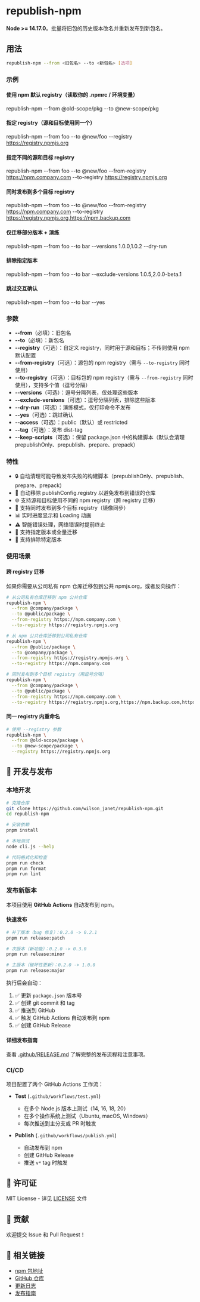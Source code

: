 # republish-npm

**Node >= 14.17.0**。批量将旧包的历史版本改名并重新发布到新包名。

## 用法

```bash
republish-npm --from <旧包名> --to <新包名> [选项]
```

### 示例

#### 使用 npm 默认 registry（读取你的 .npmrc / 环境变量）

republish-npm --from @old-scope/pkg --to @new-scope/pkg

#### 指定 registry（源和目标使用同一个）

republish-npm --from foo --to @new/foo --registry https://registry.npmjs.org

#### 指定不同的源和目标 registry

republish-npm --from foo --to @new/foo --from-registry https://npm.company.com --to-registry https://registry.npmjs.org

#### 同时发布到多个目标 registry

republish-npm --from foo --to @new/foo --from-registry https://npm.company.com --to-registry https://registry.npmjs.org,https://npm.backup.com

#### 仅迁移部分版本 + 演练

republish-npm --from foo --to bar --versions 1.0.0,1.0.2 --dry-run

#### 排除指定版本

republish-npm --from foo --to bar --exclude-versions 1.0.5,2.0.0-beta.1

#### 跳过交互确认

republish-npm --from foo --to bar --yes

### 参数

- **--from**（必填）：旧包名
- **--to**（必填）：新包名
- **--registry**（可选）：自定义 registry，同时用于源和目标；不传则使用 npm 默认配置
- **--from-registry**（可选）：源包的 npm registry（需与 `--to-registry` 同时使用）
- **--to-registry**（可选）：目标包的 npm registry（需与 `--from-registry` 同时使用），支持多个值（逗号分隔）
- **--versions**（可选）：逗号分隔列表，仅处理这些版本
- **--exclude-versions**（可选）：逗号分隔列表，排除这些版本
- **--dry-run**（可选）：演练模式，仅打印命令不发布
- **--yes**（可选）：跳过确认
- **--access**（可选）：public（默认）或 restricted
- **--tag**（可选）：发布 dist-tag
- **--keep-scripts**（可选）：保留 package.json 中的构建脚本（默认会清理 prepublishOnly、prepublish、prepare、prepack）

### 特性

- 🔒 自动清理可能导致发布失败的构建脚本（prepublishOnly、prepublish、prepare、prepack）
- 🧹 自动移除 publishConfig.registry 以避免发布到错误的仓库
- 🌐 支持源和目标使用不同的 npm registry（跨 registry 迁移）
- 🎯 支持同时发布到多个目标 registry（镜像同步）
- 📊 实时进度显示和 Loading 动画
- ⚠️ 智能错误处理，网络错误时提前终止
- 🎯 支持指定版本或全量迁移
- 🚫 支持排除特定版本

### 使用场景

#### 跨 registry 迁移

如果你需要从公司私有 npm 仓库迁移包到公共 npmjs.org，或者反向操作：

```bash
# 从公司私有仓库迁移到 npm 公共仓库
republish-npm \
  --from @company/package \
  --to @public/package \
  --from-registry https://npm.company.com \
  --to-registry https://registry.npmjs.org

# 从 npm 公共仓库迁移到公司私有仓库
republish-npm \
  --from @public/package \
  --to @company/package \
  --from-registry https://registry.npmjs.org \
  --to-registry https://npm.company.com

# 同时发布到多个目标 registry（用逗号分隔）
republish-npm \
  --from @company/package \
  --to @public/package \
  --from-registry https://npm.company.com \
  --to-registry https://registry.npmjs.org,https://npm.backup.com,https://npm.mirror.com
```

#### 同一 registry 内重命名

```bash
# 使用 --registry 参数
republish-npm \
  --from @old-scope/package \
  --to @new-scope/package \
  --registry https://registry.npmjs.org
```

## 🚀 开发与发布

### 本地开发

```bash
# 克隆仓库
git clone https://github.com/wilson_janet/republish-npm.git
cd republish-npm

# 安装依赖
pnpm install

# 本地测试
node cli.js --help

# 代码格式化和检查
pnpm run check
pnpm run format
pnpm run lint
```

### 发布新版本

本项目使用 **GitHub Actions** 自动发布到 npm。

#### 快速发布

```bash
# 补丁版本（bug 修复）：0.2.0 -> 0.2.1
pnpm run release:patch

# 次版本（新功能）：0.2.0 -> 0.3.0
pnpm run release:minor

# 主版本（破坏性更新）：0.2.0 -> 1.0.0
pnpm run release:major
```

执行后会自动：

1. ✅ 更新 `package.json` 版本号
2. ✅ 创建 git commit 和 tag
3. ✅ 推送到 GitHub
4. ✅ 触发 GitHub Actions 自动发布到 npm
5. ✅ 创建 GitHub Release

#### 详细发布指南

查看 [.github/RELEASE.md](.github/RELEASE.md) 了解完整的发布流程和注意事项。

### CI/CD

项目配置了两个 GitHub Actions 工作流：

- **Test** (`.github/workflows/test.yml`)

  - 在多个 Node.js 版本上测试（14, 16, 18, 20）
  - 在多个操作系统上测试（Ubuntu, macOS, Windows）
  - 每次推送到主分支或 PR 时触发

- **Publish** (`.github/workflows/publish.yml`)
  - 自动发布到 npm
  - 创建 GitHub Release
  - 推送 `v*` tag 时触发

## 📄 许可证

MIT License - 详见 [LICENSE](LICENSE) 文件

## 🤝 贡献

欢迎提交 Issue 和 Pull Request！

## 🔗 相关链接

- [npm 包地址](https://www.npmjs.com/package/@wilson_janet/republish-npm)
- [GitHub 仓库](https://github.com/wilson_janet/republish-npm)
- [更新日志](CHANGELOG.md)
- [发布指南](.github/RELEASE.md)
